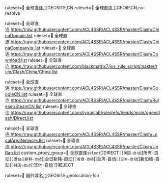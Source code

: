 ruleset=🎯 全球直连,[]GEOSITE,CN
ruleset=🎯 全球直连,[]GEOIP,CN,no-resolve

ruleset=🎯 全球直连,https://raw.githubusercontent.com/ACL4SSR/ACL4SSR/master/Clash/ChinaDomain.list
ruleset=🎯 全球直连,https://raw.githubusercontent.com/ACL4SSR/ACL4SSR/master/Clash/ChinaCompanyIp.list
ruleset=🎯 全球直连,https://raw.githubusercontent.com/ACL4SSR/ACL4SSR/master/Clash/Download.list
ruleset=🎯 全球直连,https://raw.githubusercontent.com/blackmatrix7/ios_rule_script/master/rule/Clash/China/China.list


ruleset=🎯 全球直连,https://raw.githubusercontent.com/ACL4SSR/ACL4SSR/master/Clash/GoogleCN.list
ruleset=🎯 全球直连,https://raw.githubusercontent.com/ACL4SSR/ACL4SSR/master/Clash/Ruleset/SteamCN.list
ruleset=🎯 全球直连,https://raw.githubusercontent.com/liyiranlab/rule/refs/heads/main/openclash/Direct.list


ruleset=🎯 全球直连,https://raw.githubusercontent.com/ACL4SSR/ACL4SSR/master/Clash/LocalAreaNetwork.list
ruleset=🎯 全球直连,https://raw.githubusercontent.com/ACL4SSR/ACL4SSR/master/Clash/UnBan.list
custom_proxy_group=🎯 全球直连`select`[]DIRECT`[]美国-自动`[]所有-自动`[]港台日新韩-自动`[]台日新韩-自动`[]香港-自动`[]台湾-自动`[]日本-自动`[]新加坡-自动`[]韩国-自动`[]其他-自动`[]REJECT


ruleset=🚀 国外域名,[]GEOSITE,geolocation-!cn
